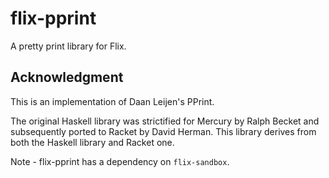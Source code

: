 # flix-pprint

A pretty print library for Flix.

## Acknowledgment

This is an implementation of Daan Leijen's PPrint.

The original Haskell library was strictified for Mercury by Ralph Becket
and subsequently ported to Racket by David Herman. This library derives 
from both the Haskell library and Racket one.

Note - flix-pprint has a dependency on `flix-sandbox`.
